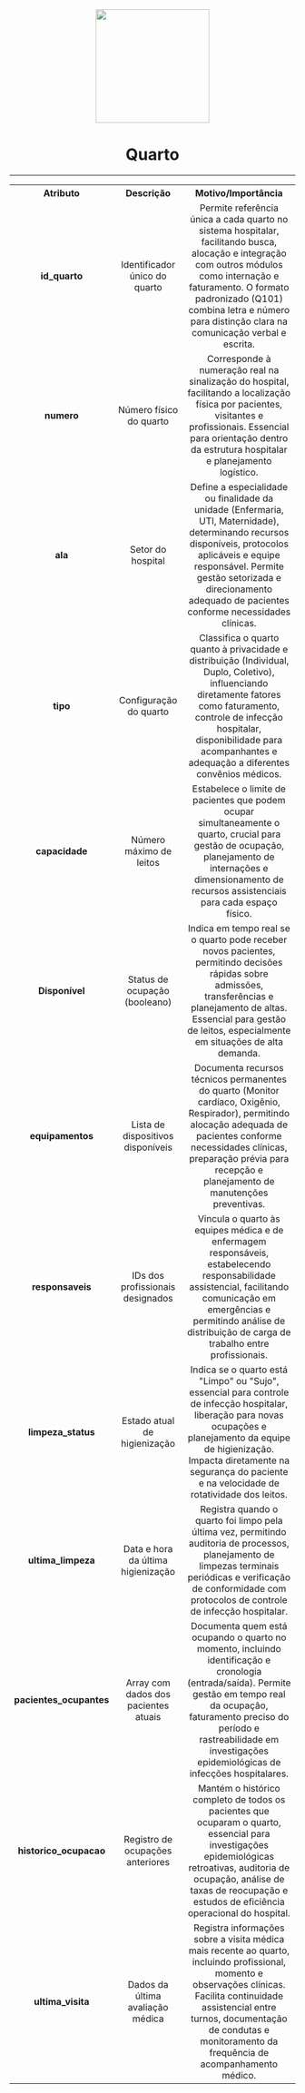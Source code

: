   <div align="center">
      <img src="https://img.icons8.com/color/48/000000/hospital-bed.png" width="200"/>

# Quarto

</div>

---

<div align="center">
<table align="center" align="center">
  <tr>
    <th align="center">Atributo</th>
    <th align="center">Descrição</th>
    <th align="center">Motivo/Importância</th>
  </tr>
  <tr>
    <td align="center"><strong>id_quarto</strong></td>
    <td align="center">Identificador único do quarto</td>
    <td align="center">Permite referência única a cada quarto no sistema hospitalar, facilitando busca, alocação e integração com outros módulos como internação e faturamento. O formato padronizado (Q101) combina letra e número para distinção clara na comunicação verbal e escrita.</td>
  </tr>
  <tr>
    <td align="center"><strong>numero</strong></td>
    <td align="center">Número físico do quarto</td>
    <td align="center">Corresponde à numeração real na sinalização do hospital, facilitando a localização física por pacientes, visitantes e profissionais. Essencial para orientação dentro da estrutura hospitalar e planejamento logístico.</td>
  </tr>
  <tr>
    <td align="center"><strong>ala</strong></td>
    <td align="center">Setor do hospital</td>
    <td align="center">Define a especialidade ou finalidade da unidade (Enfermaria, UTI, Maternidade), determinando recursos disponíveis, protocolos aplicáveis e equipe responsável. Permite gestão setorizada e direcionamento adequado de pacientes conforme necessidades clínicas.</td>
  </tr>
  <tr>
    <td align="center"><strong>tipo</strong></td>
    <td align="center">Configuração do quarto</td>
    <td align="center">Classifica o quarto quanto à privacidade e distribuição (Individual, Duplo, Coletivo), influenciando diretamente fatores como faturamento, controle de infecção hospitalar, disponibilidade para acompanhantes e adequação a diferentes convênios médicos.</td>
  </tr>
  <tr>
    <td align="center"><strong>capacidade</strong></td>
    <td align="center">Número máximo de leitos</td>
    <td align="center">Estabelece o limite de pacientes que podem ocupar simultaneamente o quarto, crucial para gestão de ocupação, planejamento de internações e dimensionamento de recursos assistenciais para cada espaço físico.</td>
  </tr>
  <tr>
    <td align="center"><strong>Disponível</strong></td>
    <td align="center">Status de ocupação (booleano)</td>
    <td align="center">Indica em tempo real se o quarto pode receber novos pacientes, permitindo decisões rápidas sobre admissões, transferências e planejamento de altas. Essencial para gestão de leitos, especialmente em situações de alta demanda.</td>
  </tr>
  <tr>
    <td align="center"><strong>equipamentos</strong></td>
    <td align="center">Lista de dispositivos disponíveis</td>
    <td align="center">Documenta recursos técnicos permanentes do quarto (Monitor cardíaco, Oxigênio, Respirador), permitindo alocação adequada de pacientes conforme necessidades clínicas, preparação prévia para recepção e planejamento de manutenções preventivas.</td>
  </tr>
  <tr>
    <td align="center"><strong>responsaveis</strong></td>
    <td align="center">IDs dos profissionais designados</td>
    <td align="center">Vincula o quarto às equipes médica e de enfermagem responsáveis, estabelecendo responsabilidade assistencial, facilitando comunicação em emergências e permitindo análise de distribuição de carga de trabalho entre profissionais.</td>
  </tr>
  <tr>
    <td align="center"><strong>limpeza_status</strong></td>
    <td align="center">Estado atual de higienização</td>
    <td align="center">Indica se o quarto está "Limpo" ou "Sujo", essencial para controle de infecção hospitalar, liberação para novas ocupações e planejamento da equipe de higienização. Impacta diretamente na segurança do paciente e na velocidade de rotatividade dos leitos.</td>
  </tr>
  <tr>
    <td align="center"><strong>ultima_limpeza</strong></td>
    <td align="center">Data e hora da última higienização</td>
    <td align="center">Registra quando o quarto foi limpo pela última vez, permitindo auditoria de processos, planejamento de limpezas terminais periódicas e verificação de conformidade com protocolos de controle de infecção hospitalar.</td>
  </tr>
  <tr>
    <td align="center"><strong>pacientes_ocupantes</strong></td>
    <td align="center">Array com dados dos pacientes atuais</td>
    <td align="center">Documenta quem está ocupando o quarto no momento, incluindo identificação e cronologia (entrada/saída). Permite gestão em tempo real da ocupação, faturamento preciso do período e rastreabilidade em investigações epidemiológicas de infecções hospitalares.</td>
  </tr>
  <tr>
    <td align="center"><strong>historico_ocupacao</strong></td>
    <td align="center">Registro de ocupações anteriores</td>
    <td align="center">Mantém o histórico completo de todos os pacientes que ocuparam o quarto, essencial para investigações epidemiológicas retroativas, auditoria de ocupação, análise de taxas de reocupação e estudos de eficiência operacional do hospital.</td>
  </tr>
  <tr>
    <td align="center"><strong>ultima_visita</strong></td>
    <td align="center">Dados da última avaliação médica</td>
    <td align="center">Registra informações sobre a visita médica mais recente ao quarto, incluindo profissional, momento e observações clínicas. Facilita continuidade assistencial entre turnos, documentação de condutas e monitoramento da frequência de acompanhamento médico.</td>
  </tr>
</table>
</div>